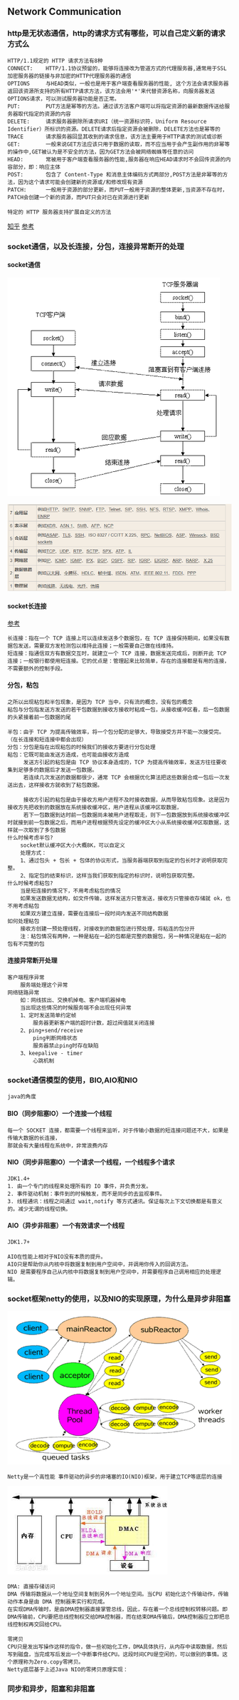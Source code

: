 ## Network Communication
### http是无状态通信，http的请求方式有哪些，可以自己定义新的请求方式么
    HTTP/1.1规定的 HTTP 请求方法有8种
    CONNECT:    HTTP/1.1协议预留的，能够将连接改为管道方式的代理服务器,通常用于SSL加密服务器的链接与非加密的HTTP代理服务器的通信
    OPTIONS     与HEAD类似，一般也是用于客户端查看服务器的性能, 这个方法会请求服务器返回该资源所支持的所有HTTP请求方法，该方法会用'*'来代替资源名称，向服务器发送OPTIONS请求，可以测试服务器功能是否正常。
    PUT:        PUT方法是幂等的方法。通过该方法客户端可以将指定资源的最新数据传送给服务器取代指定的资源的内容
    DELETE:     请求服务器删除所请求URI（统一资源标识符，Uniform Resource Identifier）所标识的资源。DELETE请求后指定资源会被删除，DELETE方法也是幂等的
    TRACE       请求服务器回显其收到的请求信息，该方法主要用于HTTP请求的测试或诊断
    GET:        一般来说GET方法应该只用于数据的读取，而不应当用于会产生副作用的非幂等的操作中,GET被认为是不安全的方法，因为GET方法会被网络蜘蛛等任意的访问
    HEAD:       常被用于客户端查看服务器的性能,服务器在响应HEAD请求时不会回传资源的内容部分，即：响应主体
    POST:       包含了 Content-Type 和消息主体编码方式两部分,POST方法是非幂等的方法，因为这个请求可能会创建新的资源或/和修改现有资源
    PATCH:      一般用于资源的部分更新，而PUT一般用于资源的整体更新,当资源不存在时，PATCH会创建一个新的资源，而PUT只会对已在资源进行更新

    特定的 HTTP 服务器支持扩展自定义的方法
   [知乎](https://www.zhihu.com/question/61409098)
   [参考](https://stackoverflow.com/questions/36642805/create-a-custom-http-method)

### socket通信，以及长连接，分包，连接异常断开的处理
#### socket通信
   ![socket通信](socket3.png)

   ![OSI](osi.png)
#### socket长连接
   [参考](http://ngudream.com/2017/04/09/java-interview-network-communication/)

    长连接：指在一个 TCP 连接上可以连续发送多个数据包，在 TCP 连接保持期间，如果没有数据包发送，需要双方发检测包以维持此连接；一般需要自己做在线维持。
    短连接：指通信双方有数据交互时，就建立一个 TCP 连接，数据发送完成后，则断开此 TCP 连接；一般银行都使用短连接。它的优点是：管理起来比较简单，存在的连接都是有用的连接，不需要额外的控制手段。
#### 分包，粘包
    之所以出现粘包和半包现象，是因为 TCP 当中，只有流的概念，没有包的概念
    粘包与分包指发送方发送的若干包数据到接收方接收时粘成一包，从接收缓冲区看，后一包数据的头紧接着前一包数据的尾

    半包：由于 TCP 为提高传输效率，将一个包分配的足够大，导致接受方并不能一次接受完。（在长连接和短连接中都会出现）
    分包：分包是指在出现粘包的时候我们的接收方要进行分包处理
    粘包：它既可能由发送方造成，也可能由接收方造成
         发送方引起的粘包是由 TCP 协议本身造成的，TCP 为提高传输效率，发送方往往要收集到足够多的数据后才发送一包数据。
         若连续几次发送的数据都很少，通常 TCP 会根据优化算法把这些数据合成一包后一次发送出去，这样接收方就收到了粘包数据。

         接收方引起的粘包是由于接收方用户进程不及时接收数据，从而导致粘包现象。这是因为接收方先把收到的数据放在系统接收缓冲区，用户进程从该缓冲区取数据，
         若下一包数据到达时前一包数据尚未被用户进程取走，则下一包数据放到系统接收缓冲区时就接到前一包数据之后，而用户进程根据预先设定的缓冲区大小从系统接收缓冲区取数据，这样就一次取到了多包数据
    什么时候考虑半包?
        socket默认缓冲区大小大概8K，可以自定义
        处理方式：
        1、通过包头 + 包长 + 包体的协议形式，当服务器端获取到指定的包长时才说明获取完整。
        2、指定包的结束标识，这样当我们获取到指定的标识时，说明包获取完整。
    什么时候考虑粘包?
        当是短连接的情况下，不用考虑粘包的情况
        如果发送数据无结构，如文件传输，这样发送方只管发送，接收方只管接收存储就 ok，也不用考虑粘包
        如果双方建立连接，需要在连接后一段时间内发送不同结构数据
    如何处理粘包
        接收方创建一预处理线程，对接收到的数据包进行预处理，将粘连的包分开
        注：粘包情况有两种，一种是粘在一起的包都是完整的数据包，另一种情况是粘在一起的包有不完整的包

#### 连接异常断开处理
    客户端程序异常
        服务端处理这个异常
    网络链路异常
        如：网线拔出、交换机掉电、客户端机器掉电
        当出现这些情况的时候服务端不会出现任何异常
        1、定时发送简单约定帧
            服务器更新客户端的超时计数，超过阀值就关闭连接
        2、ping+send/receive
            ping判断网络状态
            服务器禁止ping时存在缺陷
        3、keepalive - timer
            心跳机制
### socket通信模型的使用，BIO,AIO和NIO
    java的角度
#### BIO（同步阻塞IO）一个连接一个线程
    每一个 SOCKET 连接，都需要一个线程来监听，对于传输小数据的短连接问题还不大，如果是传输大数据的长连接，
    那就会有大量线程在系统中，非常浪费内存
#### NIO（同步非阻塞IO）一个请求一个线程，一个线程多个请求
    JDK1.4+
    1. 由一个专门的线程来处理所有的 IO 事件，并负责分发。
    2. 事件驱动机制：事件到的时候触发，而不是同步的去监视事件。
    3. 线程通讯：线程之间通过 wait,notify 等方式通讯。保证每次上下文切换都是有意义的。减少无谓的线程切换。
#### AIO（异步非阻塞）一个有效请求一个线程
    JDK1.7+

    AIO在性能上相对于NIO没有本质的提升。
    AIO只是帮助你从内核中将数据复制到用户空间中，并调用你传入的回调方法。
    NIO 是需要程序自己从内核中将数据复制到用户空间中，并需要程序自己调用相应的处理逻辑。
### socket框架netty的使用，以及NIO的实现原理，为什么是异步非阻塞

   ![netty](netty.png)

    Netty是一个高性能 事件驱动的异步的非堵塞的IO(NIO)框架，用于建立TCP等底层的连接

   ![DMA](dma.jpg)

    DMA: 直接存储访问
    DMA 传输将数据从一个地址空间复制到另外一个地址空间。当CPU 初始化这个传输动作，传输动作本身是由 DMA 控制器来实行和完成。
    在实现DMA传输时，是由DMA控制器直接掌管总线，因此，存在着一个总线控制权转移问题。即DMA传输前，CPU要把总线控制权交给DMA控制器，而在结束DMA传输后，DMA控制器应立即把总线控制权再交回给CPU。

    零拷贝
    CPU只是发出写操作这样的指令，做一些初始化工作，DMA具体执行，从内存中读取数据，然后写到磁盘，当完成写后发出一个中断事件给CPU。这段时间CPU是空闲的，可以做别的事情。这个原理称为Zero.copy零拷贝。
    Netty底层基于上述Java NIO的零拷贝原理实现：

    

### 同步和异步，阻塞和非阻塞

















